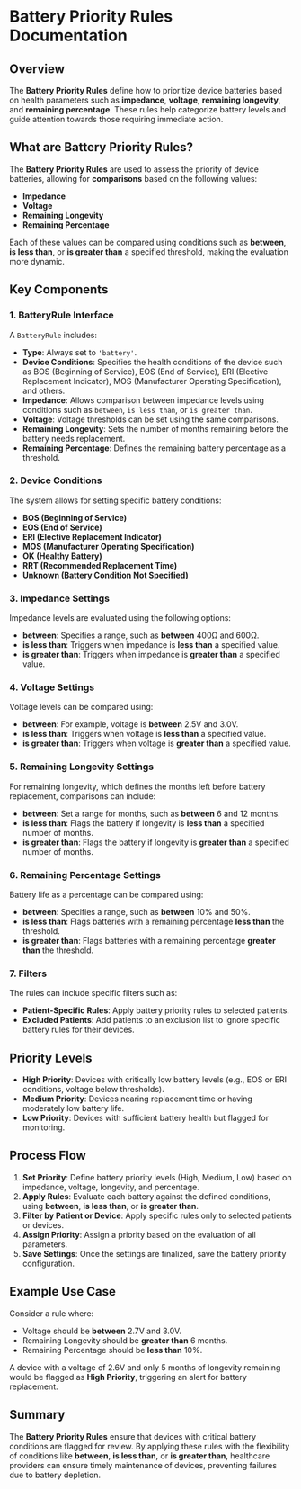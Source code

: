 
# Battery Priority Rules Documentation

## Overview
The **Battery Priority Rules** define how to prioritize device batteries based on health parameters such as **impedance**, **voltage**, **remaining longevity**, and **remaining percentage**. These rules help categorize battery levels and guide attention towards those requiring immediate action.

## What are Battery Priority Rules?
The **Battery Priority Rules** are used to assess the priority of device batteries, allowing for **comparisons** based on the following values:
- **Impedance**
- **Voltage**
- **Remaining Longevity**
- **Remaining Percentage**

Each of these values can be compared using conditions such as **between**, **is less than**, or **is greater than** a specified threshold, making the evaluation more dynamic.

## Key Components

### 1. **BatteryRule Interface**
A `BatteryRule` includes:
- **Type**: Always set to `'battery'`.
- **Device Conditions**: Specifies the health conditions of the device such as BOS (Beginning of Service), EOS (End of Service), ERI (Elective Replacement Indicator), MOS (Manufacturer Operating Specification), and others.
- **Impedance**: Allows comparison between impedance levels using conditions such as `between`, `is less than`, or `is greater than`.
- **Voltage**: Voltage thresholds can be set using the same comparisons.
- **Remaining Longevity**: Sets the number of months remaining before the battery needs replacement.
- **Remaining Percentage**: Defines the remaining battery percentage as a threshold.

### 2. **Device Conditions**
The system allows for setting specific battery conditions:
- **BOS (Beginning of Service)**
- **EOS (End of Service)**
- **ERI (Elective Replacement Indicator)**
- **MOS (Manufacturer Operating Specification)**
- **OK (Healthy Battery)**
- **RRT (Recommended Replacement Time)**
- **Unknown (Battery Condition Not Specified)**

### 3. **Impedance Settings**
Impedance levels are evaluated using the following options:
- **between**: Specifies a range, such as **between** 400Ω and 600Ω.
- **is less than**: Triggers when impedance is **less than** a specified value.
- **is greater than**: Triggers when impedance is **greater than** a specified value.

### 4. **Voltage Settings**
Voltage levels can be compared using:
- **between**: For example, voltage is **between** 2.5V and 3.0V.
- **is less than**: Triggers when voltage is **less than** a specified value.
- **is greater than**: Triggers when voltage is **greater than** a specified value.

### 5. **Remaining Longevity Settings**
For remaining longevity, which defines the months left before battery replacement, comparisons can include:
- **between**: Set a range for months, such as **between** 6 and 12 months.
- **is less than**: Flags the battery if longevity is **less than** a specified number of months.
- **is greater than**: Flags the battery if longevity is **greater than** a specified number of months.

### 6. **Remaining Percentage Settings**
Battery life as a percentage can be compared using:
- **between**: Specifies a range, such as **between** 10% and 50%.
- **is less than**: Flags batteries with a remaining percentage **less than** the threshold.
- **is greater than**: Flags batteries with a remaining percentage **greater than** the threshold.

### 7. **Filters**
The rules can include specific filters such as:
- **Patient-Specific Rules**: Apply battery priority rules to selected patients.
- **Excluded Patients**: Add patients to an exclusion list to ignore specific battery rules for their devices.

## Priority Levels
- **High Priority**: Devices with critically low battery levels (e.g., EOS or ERI conditions, voltage below thresholds).
- **Medium Priority**: Devices nearing replacement time or having moderately low battery life.
- **Low Priority**: Devices with sufficient battery health but flagged for monitoring.

## Process Flow
1. **Set Priority**: Define battery priority levels (High, Medium, Low) based on impedance, voltage, longevity, and percentage.
2. **Apply Rules**: Evaluate each battery against the defined conditions, using **between**, **is less than**, or **is greater than**.
3. **Filter by Patient or Device**: Apply specific rules only to selected patients or devices.
4. **Assign Priority**: Assign a priority based on the evaluation of all parameters.
5. **Save Settings**: Once the settings are finalized, save the battery priority configuration.

## Example Use Case
Consider a rule where:
- Voltage should be **between** 2.7V and 3.0V.
- Remaining Longevity should be **greater than** 6 months.
- Remaining Percentage should be **less than** 10%.

A device with a voltage of 2.6V and only 5 months of longevity remaining would be flagged as **High Priority**, triggering an alert for battery replacement.

## Summary
The **Battery Priority Rules** ensure that devices with critical battery conditions are flagged for review. By applying these rules with the flexibility of conditions like **between**, **is less than**, or **is greater than**, healthcare providers can ensure timely maintenance of devices, preventing failures due to battery depletion.
